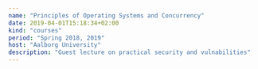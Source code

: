 ```yaml
---
name: "Principles of Operating Systems and Concurrency"
date: 2019-04-01T15:18:34+02:00
kind: "courses"
period: "Spring 2018, 2019"
host: "Aalborg University"
description: "Guest lecture on practical security and vulnabilities"
---
```

